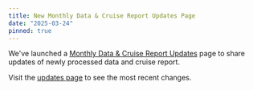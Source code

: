 ```yaml
---
title: New Monthly Data & Cruise Report Updates Page
date: "2025-03-24"
pinned: true
---
```


We've launched a [Monthly Data & Cruise Report Updates](/cruise-updates) page to share updates of newly processed data and cruise report.

Visit the [updates page](/cruise-updates) to see the most recent changes.
